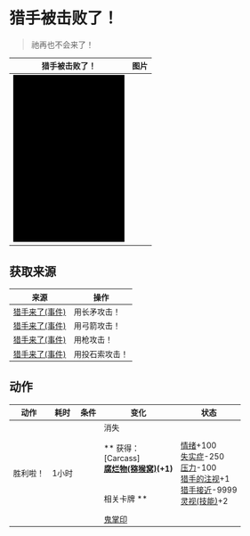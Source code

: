 # 猎手被击败了！  
> 祂再也不会来了！  
  
  猎手被击败了！  |   图片   
 ----  |  ----:   
   |  <img decoding="async" src="Sprite/Darkness.png" href="a.md" style="max-width:300px;max-height:300px;">   
  
## 获取来源  
来源  |  操作  
----  |  ----  
[猎手来了(事件)](Event_HunterFight.md)  |  用长矛攻击！  
[猎手来了(事件)](Event_HunterFight.md)  |  用弓箭攻击！  
[猎手来了(事件)](Event_HunterFight.md)  |  用枪攻击！  
[猎手来了(事件)](Event_HunterFight.md)  |  用投石索攻击！  
## 动作  
动作  |  耗时  |  条件  |  变化  |  状态  
----  |  ----  |  ----  |  ----  |  ----  
胜利啦！<br>  |  1小时  |    |  消失<br><br>** 获得： **<br>** [Carcass] **<br>  [腐烂物(猕猴窝)](RottenRemains.md)(+1)<br><br><br>** 相关卡牌 **<br><br>[鬼掌印](W_HunterMark.md)  |  [情绪](Morale.md)+100<br>[失实症](Derealization.md)-250<br>[压力](Stress.md)-100<br>[猎手的注视](HunterInsight.md)+1<br>[猎手接近](HuntersProximity.md)-9999<br>[灵视(技能)](Skill_Insight.md)+2  
